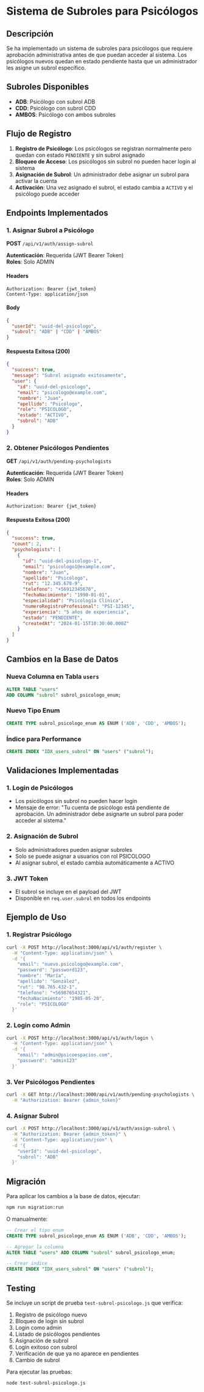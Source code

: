 # Sistema de Subroles para Psicólogos

## Descripción

Se ha implementado un sistema de subroles para psicólogos que requiere aprobación administrativa antes de que puedan acceder al sistema. Los psicólogos nuevos quedan en estado pendiente hasta que un administrador les asigne un subrol específico.

## Subroles Disponibles

- **ADB**: Psicólogo con subrol ADB
- **CDD**: Psicólogo con subrol CDD  
- **AMBOS**: Psicólogo con ambos subroles

## Flujo de Registro

1. **Registro de Psicólogo**: Los psicólogos se registran normalmente pero quedan con estado `PENDIENTE` y sin subrol asignado
2. **Bloqueo de Acceso**: Los psicólogos sin subrol no pueden hacer login al sistema
3. **Asignación de Subrol**: Un administrador debe asignar un subrol para activar la cuenta
4. **Activación**: Una vez asignado el subrol, el estado cambia a `ACTIVO` y el psicólogo puede acceder

## Endpoints Implementados

### 1. Asignar Subrol a Psicólogo

**POST** `/api/v1/auth/assign-subrol`

**Autenticación**: Requerida (JWT Bearer Token)  
**Roles**: Solo ADMIN

#### Headers
```
Authorization: Bearer {jwt_token}
Content-Type: application/json
```

#### Body
```json
{
  "userId": "uuid-del-psicologo",
  "subrol": "ADB" | "CDD" | "AMBOS"
}
```

#### Respuesta Exitosa (200)
```json
{
  "success": true,
  "message": "Subrol asignado exitosamente",
  "user": {
    "id": "uuid-del-psicologo",
    "email": "psicologo@example.com",
    "nombre": "Juan",
    "apellido": "Psicólogo",
    "role": "PSICOLOGO",
    "estado": "ACTIVO",
    "subrol": "ADB"
  }
}
```

### 2. Obtener Psicólogos Pendientes

**GET** `/api/v1/auth/pending-psychologists`

**Autenticación**: Requerida (JWT Bearer Token)  
**Roles**: Solo ADMIN

#### Headers
```
Authorization: Bearer {jwt_token}
```

#### Respuesta Exitosa (200)
```json
{
  "success": true,
  "count": 2,
  "psychologists": [
    {
      "id": "uuid-del-psicologo-1",
      "email": "psicologo1@example.com",
      "nombre": "Juan",
      "apellido": "Psicólogo",
      "rut": "12.345.678-9",
      "telefono": "+56912345678",
      "fechaNacimiento": "1990-01-01",
      "especialidad": "Psicología Clínica",
      "numeroRegistroProfesional": "PSI-12345",
      "experiencia": "5 años de experiencia",
      "estado": "PENDIENTE",
      "createdAt": "2024-01-15T10:30:00.000Z"
    }
  ]
}
```

## Cambios en la Base de Datos

### Nueva Columna en Tabla `users`
```sql
ALTER TABLE "users" 
ADD COLUMN "subrol" subrol_psicologo_enum;
```

### Nuevo Tipo Enum
```sql
CREATE TYPE subrol_psicologo_enum AS ENUM ('ADB', 'CDD', 'AMBOS');
```

### Índice para Performance
```sql
CREATE INDEX "IDX_users_subrol" ON "users" ("subrol");
```

## Validaciones Implementadas

### 1. Login de Psicólogos
- Los psicólogos sin subrol no pueden hacer login
- Mensaje de error: "Tu cuenta de psicólogo está pendiente de aprobación. Un administrador debe asignarte un subrol para poder acceder al sistema."

### 2. Asignación de Subrol
- Solo administradores pueden asignar subroles
- Solo se puede asignar a usuarios con rol PSICOLOGO
- Al asignar subrol, el estado cambia automáticamente a ACTIVO

### 3. JWT Token
- El subrol se incluye en el payload del JWT
- Disponible en `req.user.subrol` en todos los endpoints

## Ejemplo de Uso

### 1. Registrar Psicólogo
```bash
curl -X POST http://localhost:3000/api/v1/auth/register \
  -H "Content-Type: application/json" \
  -d '{
    "email": "nuevo.psicologo@example.com",
    "password": "password123",
    "nombre": "María",
    "apellido": "González",
    "rut": "98.765.432-1",
    "telefono": "+56987654321",
    "fechaNacimiento": "1985-05-20",
    "role": "PSICOLOGO"
  }'
```

### 2. Login como Admin
```bash
curl -X POST http://localhost:3000/api/v1/auth/login \
  -H "Content-Type: application/json" \
  -d '{
    "email": "admin@psicoespacios.com",
    "password": "admin123"
  }'
```

### 3. Ver Psicólogos Pendientes
```bash
curl -X GET http://localhost:3000/api/v1/auth/pending-psychologists \
  -H "Authorization: Bearer {admin_token}"
```

### 4. Asignar Subrol
```bash
curl -X POST http://localhost:3000/api/v1/auth/assign-subrol \
  -H "Authorization: Bearer {admin_token}" \
  -H "Content-Type: application/json" \
  -d '{
    "userId": "uuid-del-psicologo",
    "subrol": "ADB"
  }'
```

## Migración

Para aplicar los cambios a la base de datos, ejecutar:

```bash
npm run migration:run
```

O manualmente:

```sql
-- Crear el tipo enum
CREATE TYPE subrol_psicologo_enum AS ENUM ('ADB', 'CDD', 'AMBOS');

-- Agregar la columna
ALTER TABLE "users" ADD COLUMN "subrol" subrol_psicologo_enum;

-- Crear índice
CREATE INDEX "IDX_users_subrol" ON "users" ("subrol");
```

## Testing

Se incluye un script de prueba `test-subrol-psicologo.js` que verifica:

1. Registro de psicólogo nuevo
2. Bloqueo de login sin subrol
3. Login como admin
4. Listado de psicólogos pendientes
5. Asignación de subrol
6. Login exitoso con subrol
7. Verificación de que ya no aparece en pendientes
8. Cambio de subrol

Para ejecutar las pruebas:

```bash
node test-subrol-psicologo.js
```










